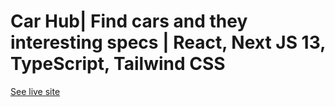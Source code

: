 # Car Hub| Find cars and they interesting specs | React, Next JS 13, TypeScript, Tailwind CSS

[See live site](https://car-hub-gray.vercel.app/)
